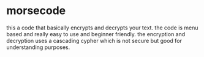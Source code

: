 # morsecode
this a code that basically encrypts and decrypts your text. 
the code is menu based and really easy to use and beginner friendly.
the encryption and decryption uses a cascading cypher which is not secure but good for understanding purposes.
